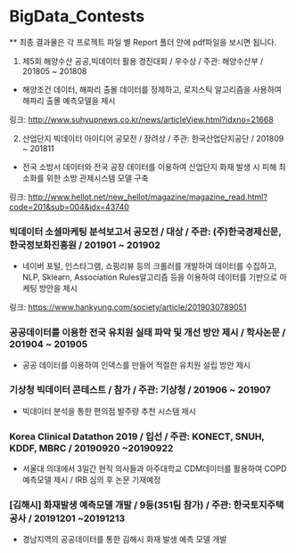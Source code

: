 # BigData_Contests
** 최종 결과물은 각 프로젝트 파일 별 Report 폴더 안에 pdf파일을 보시면 됩니다.

1. 제5회 해양수산 공공,빅데이터 활용 경진대회  / 우수상 / 주관: 해양수산부 / 201805 ~ 201808
- 해양조건 데이터, 해파리 출몰 데이터를 정제하고, 로지스틱 알고리즘을 사용하여 해파리 출몰 예측모델을 제시

링크: http://www.suhyupnews.co.kr/news/articleView.html?idxno=21668

2) 산업단지 빅데이터 아이디어 공모전  / 장려상 / 주관: 한국산업단지공단 / 201809 ~ 201811
- 전국 소방서 데이터와 전국 공장 데이터를 이용하여 산업단지 화재 발생 시 피해 최소화를 위한 소방 관제시스템 모델 구축

링크: http://www.hellot.net/new_hellot/magazine/magazine_read.html?code=201&sub=004&idx=43740

### 빅데이터 소셜마케팅 분석보고서 공모전 / 대상 / 주관: (주)한국경제신문, 한국정보화진흥원 / 201901 ~ 201902
- 네이버 포털, 인스타그램, 쇼핑리뷰 등의 크롤러를 개발하여 데이터를 수집하고, NLP, Sklearn, Association Rules알고리즘 등을 이용하여 데이터를 기반으로 마케팅 방안을 제시

링크: https://www.hankyung.com/society/article/2019030789051

### 공공데이터를 이용한 전국 유치원 실태 파악 및 개선 방안 제시 / 학사논문 / 201904 ~ 201905
- 공공 데이터를 이용하여 인덱스를 만들어 적절한 유치원 설립 방안 제시

### 기상청 빅데이터 콘테스트  / 참가 / 주관: 기상청 / 201906 ~ 201907

- 빅데이터 분석을 통한 편의점 발주량 추천 시스템 제시

### Korea Clinical Datathon 2019  / 입선 / 주관: KONECT, SNUH, KDDF, MBRC / 20190920 ~20190922

- 서울대 의대에서 3일간 현직 의사들과 아주대학교 CDM데이터를 활용하여 COPD 예측모델 제시 / IRB 심의 후 논문 기재예정

### [김해시] 화재발생 예측모델 개발  / 9등(351팀 참가) / 주관: 한국토지주택공사 / 20191201 ~20191213

- 경남지역의 공공데이터를 통한 김해시 화재 발생 예측 모델 개발
